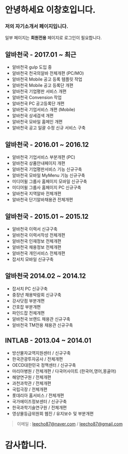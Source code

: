 # 안녕하세요 이창호입니다.

### 저의 자기소개서 페이지입니다.
일부 페이지는 **회원전용** 페이지로 로그인이 필요합니다.


## 알바천국 -  2017.01 ~ 최근
- 알바천국 gulp 도입 중
- 알바천국 천국의알바 전체개편 (PC/MO)
- 알바천국 Mobile 공고 등록 템플릿 작업
- 알바천국 Mobile 공고 등록단 개편
- 알바천국 기업평판 서비스 개편
- 알바천국 Convension 작업
- 알바천국 PC 공고등록단 개편
- 알바천국 기업서비스 개편 (Mobile)
- 알바천국 상세검색 개편
- 알바천국 모바일 홈메인 개편
- 알바천국 공고 일괄 수정 신규 서비스 구축


## 알바천국 - 2016.01 ~ 2016.12
- 알바천국 기업서비스 부분개편 (PC)
- 알바천국 상품안내페이지 개편
- 알바천국 기업평판서비스 기능 신규구축
- 알바천국 모바일 MyMenu 기능 신규구축
- 미디어윌 그룹사 홈페이지 모바일 신규구축
- 미디어윌 그룹사 홈페이지 PC 신규구축
- 알바천국 지역알바 전체개편
- 알바천국 단기알바채용관 전체개편


## 알바천국 - 2015.01 ~ 2015.12
- 알바천국 이력서 신규구축
- 알바천국 이력서작성 전체개편
- 알바천국 인재정보 전체개편
- 알바천국 채용정보 전체개편
- 알바천국 개인서비스 전체개편
- 잡서치 모바일 신규구축


## 알바천국 2014.02 ~ 2014.12
- 잡서치 PC 신규구축
- 중장년 채용박람회 신규구축
- 강사닷컴 부분개편
- 간호잡 부분개편
- 파인드잡 전체개편
- 알바천국 브랜드 채용관 신규구축
- 알바천국 TM전용 채용관 신규구축


## INTLAB - 2013.04 ~ 2014.01
- 방산물자교역지원센터 / 신규구축
- 한국관광투자공사 / 전체개편
- OECD대한민국 정책센터 / 신규구축
- 마리아병원 / 전체개편 / 다국어사이트 (한국어,영어,몽골어)
- 해양연구원 / 전체개편
- 과천과학관 / 전체개편
- 국립극장 / 전체개편
- 롯데리아 홈서비스 / 전체개편
- 국가에이즈정보센터 / 신규구축
- 한국과학기술연구원 / 전체개편
- 영상물등급위원회 웹진 / 유지보수 및 부분개편


> 이메일 : leecho87@naver.com / leecho87@gmail.com
# 감사합니다.
